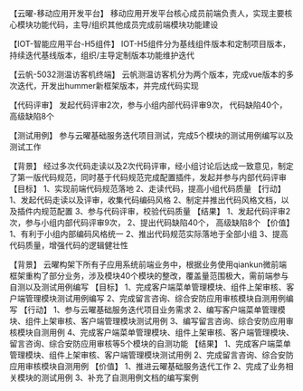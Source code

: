 【云曜-移动应用开发平台】 移动应用开发平台核心成员前端负责人，实现主要核心模块功能代码，主导/组织其他成员完成前端模块功能建设

【IOT-智能应用平台-H5组件】 IOT-H5组件分为基线组件版本和定制项目版本，持续迭代基线版本，组织/主导定制版本功能维护迭代

 【云帆-5032测温访客机终端】 云帆测温访客机分为两个版本，完成vue版本的多次迭代，开发出hummer新框架版本，并完成代码实现

 【代码评审】 发起代码评审2次，参与小组内部代码评审9次， 代码缺陷40个， 高级缺陷8个

 【测试用例】 参与云曜基础服务迭代项目测试，完成5个模块的测试用例编写以及测试工作





【背景】 经过多次代码走读以及2次代码评审，经小组讨论后达成一致意见，制定了第一版代码规范，同时基于代码规范完成配置插件，发起并参与内部代码评审 【目标】 1、实现前端代码规范落地 2、走读代码，提高小组代码质量 【行动】 1、发起代码走读以及评审，收集代码编码风格 2、制定并推出代码风格文档，以及插件内规范配置 3、参与代码评审，校验代码质量 【结果】 1、发起代码评审2次，参与小组内部代码评审9次， 2、提出代码缺陷40个， 高级缺陷8个 【价值】 1、有利于小组内部编码风格统一 2、推出代码规范实际落地于全部小组 3、提高代码质量，增强代码的逻辑健壮性



【背景】 云曜构架下所有子应用系统前端业务中，根据业务使用qiankun微前端框架重构了部分业务，涉及模块40个模块的整改，覆盖量范围极大，需前端参与自测以及测试用例编写 【目标】 1、完成客户端菜单管理模块、组件上架审核、客户端管理模块测试用例编写 2、完成留言咨询、综合安防应用审核模块自测用例编写 【行动】 1、参与云曜基础服务迭代项目业务需求 2、编写客户端菜单管理模块、组件上架审核、客户端管理模块测试用例 3、编写留言咨询、综合安防应用审核模块自测用例 4、完成客户端菜单管理模块、组件上架审核、客户端管理模块、留言咨询、综合安防应用审核等5个模块的自测功能 【结果】 1、完成客户端菜单管理模块、组件上架审核、客户端管理模块测试用例 2、完成留言咨询、综合安防应用审核模块自测用例 【价值】 1、推进云曜基础服务迭代工作 2、完成了业务相关模块的测试用例 3、补充了自测用例文档的编写案例



